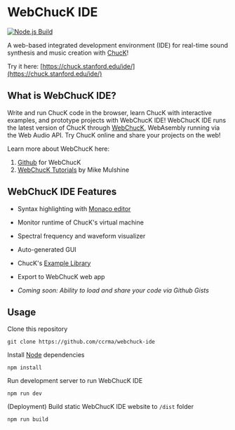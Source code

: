 # WebChucK IDE

[![Node.js Build](https://github.com/terryzfeng/vitechuck-ide/actions/workflows/node.js.yml/badge.svg)](https://github.com/terryzfeng/vitechuck-ide/actions/workflows/node.js.yml)

A web-based integrated development environment (IDE) for real-time sound synthesis and music creation with [ChucK](https://chuck.stanford.edu)!

Try it here: [https://chuck.stanford.edu/ide/](https://chuck.stanford.edu/ide/)

## What is WebChucK IDE?

Write and run ChucK code in the browser, learn ChucK with interactive examples, and prototype projects with WebChucK IDE! 
WebChucK IDE runs the latest version of ChucK through [WebChucK](https://chuck.stanford.edu/webchuck), WebAsembly running via the Web Audio API. Try ChucK online and share your projects on the web!

Learn more about WebChucK here:

1. [Github](https://github.com/ccrma/webchuck) for WebChucK 
2. [WebChucK Tutorials](https://chuck.stanford.edu/webchuck/tutorial) by Mike Mulshine

## WebChucK IDE Features

- Syntax highlighting with [Monaco editor](https://github.com/microsoft/monaco-editor)

- Monitor runtime of ChucK's virtual machine

- Spectral frequency and waveform visualizer

- Auto-generated GUI

- ChucK's [Example Library](https://chuck.stanford.edu/doc/examples/)

- Export to WebChucK web app

- *Coming soon: Ability to load and share your code via Github Gists*

## Usage

Clone this repository 

```
git clone https://github.com/ccrma/webchuck-ide
```

Install [Node](https://nodejs.org/en/download) dependencies

```
npm install
```

Run development server to run WebChucK IDE

```
npm run dev
```

(Deployment) Build static WebChucK IDE website to `/dist` folder

```
npm run build
```